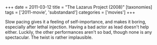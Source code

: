 +++
date = 2011-03-12
title = "The Lazarus Project (2008)"
[taxonomies]
tags = ['2011-movie', 'substandard']
categories = ['movies']
+++

Slow pacing gives it a feeling of self-importance, and makes it boring,
especially after lethal injection. Having a bad actor as lead doesn't
help either. Luckily, the other performances aren't so bad, though none
is any spectacular. The twist is rather implausible.
